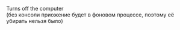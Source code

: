Turns off the computer
<br>
(без консоли приожение будет в фоновом процессе, поэтому её убирать нельзя было)

